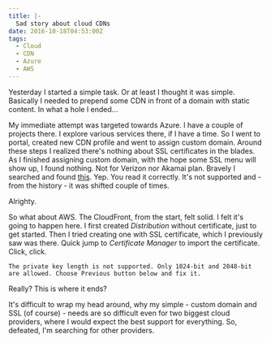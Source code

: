 ```yaml
---
title: |-
  Sad story about cloud CDNs
date: 2016-10-18T04:53:00Z
tags:
  - Cloud
  - CDN
  - Azure
  - AWS
---
```

Yesterday I started a simple task. Or at least I thought it was simple. Basically I needed to prepend some CDN in front of a domain with static content. In what a hole I ended... 

<!-- excerpt -->

My immediate attempt was targeted towards Azure. I have a couple of projects there. I explore various services there, if I have a time. So I went to portal, created new CDN profile and went to assign custom domain. Around these steps I realized there's nothing about SSL certificates in the blades. As I finished assigning custom domain, with the hope some SSL menu will show up, I found nothing. Not for Verizon nor Akamai plan. Bravely I searched and found [this][1]. Yep. You read it correctly. It's not supported and - from the history - it was shifted couple of times.

Alrighty.

So what about AWS. The CloudFront, from the start, felt solid. I felt it's going to happen here. I first created _Distribution_ without certificate, just to get started. Then I tried creating one with SSL certificate, which I previously saw was there. Quick jump to _Certificate Manager_ to import the certificate. Click, click. 

```text
The private key length is not supported. Only 1024-bit and 2048-bit are allowed. Choose Previous button below and fix it.
```

Really? This is where it ends?

It's difficult to wrap my head around, why my simple - custom domain and SSL (of course) - needs are so difficult even for two biggest cloud providers, where I would expect the best support for everything. So, defeated, I'm searching for other providers. 

[1]: https://feedback.azure.com/forums/169397-cdn/suggestions/1332683-allow-https-for-custom-cdn-domain-names